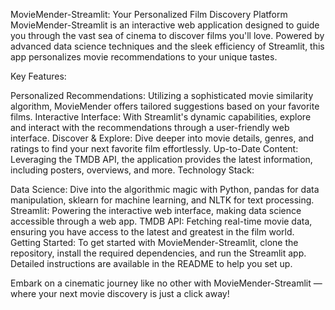 MovieMender-Streamlit: Your Personalized Film Discovery Platform
MovieMender-Streamlit is an interactive web application designed to guide you through the vast sea of cinema to discover films you'll love. Powered by advanced data science techniques and the sleek efficiency of Streamlit, this app personalizes movie recommendations to your unique tastes.

Key Features:

Personalized Recommendations: Utilizing a sophisticated movie similarity algorithm, MovieMender offers tailored suggestions based on your favorite films.
Interactive Interface: With Streamlit's dynamic capabilities, explore and interact with the recommendations through a user-friendly web interface.
Discover & Explore: Dive deeper into movie details, genres, and ratings to find your next favorite film effortlessly.
Up-to-Date Content: Leveraging the TMDB API, the application provides the latest information, including posters, overviews, and more.
Technology Stack:

Data Science: Dive into the algorithmic magic with Python, pandas for data manipulation, sklearn for machine learning, and NLTK for text processing.
Streamlit: Powering the interactive web interface, making data science accessible through a web app.
TMDB API: Fetching real-time movie data, ensuring you have access to the latest and greatest in the film world.
Getting Started:
To get started with MovieMender-Streamlit, clone the repository, install the required dependencies, and run the Streamlit app. Detailed instructions are available in the README to help you set up.

Embark on a cinematic journey like no other with MovieMender-Streamlit — where your next movie discovery is just a click away!
